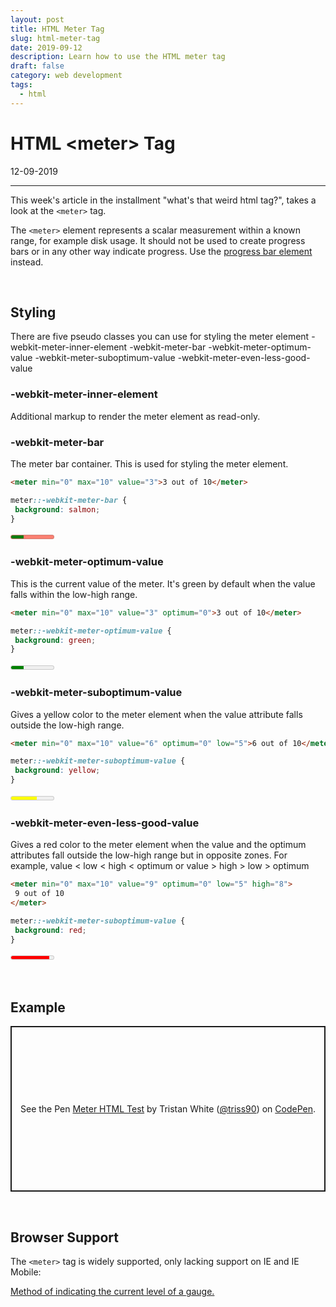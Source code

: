 ```yaml
---
layout: post
title: HTML Meter Tag
slug: html-meter-tag
date: 2019-09-12
description: Learn how to use the HTML meter tag
draft: false
category: web development
tags:
  - html
---
```


# HTML &lt;meter&gt; Tag

<p class='timestamp'><time datetime='12-09-2019'>12-09-2019</time></p>
<hr>

This week's article in the installment "what's that weird html tag?",
takes a look at the `<meter>` tag.

The `<meter>` element represents a scalar measurement within a known range, for example disk usage.
It should not be used to create progress bars or in any other way indicate progress. Use the <a href="https://triss.dev/blog/2019/09/19/html-progress-tag">progress bar element</a> instead.

<br>

## Styling

There are five pseudo classes you can use for styling the meter element
-webkit-meter-inner-element
-webkit-meter-bar
-webkit-meter-optimum-value
-webkit-meter-suboptimum-value
-webkit-meter-even-less-good-value

### -webkit-meter-inner-element

Additional markup to render the meter element as read-only.

### -webkit-meter-bar

The meter bar container. This is used for styling the meter element.

```html
<meter min="0" max="10" value="3">3 out of 10</meter>
```

```css
meter::-webkit-meter-bar {
 background: salmon;
}
```

<style>
meter.ex1::-webkit-meter-bar {
 background: salmon;
}
</style>

<meter class="ex1" min="0" max="10" value="3">3 out of 10</meter>

### -webkit-meter-optimum-value

This is the current value of the meter. It's green by default when the value falls within the low-high range.

```html
<meter min="0" max="10" value="3" optimum="0">3 out of 10</meter>
```

```css
meter::-webkit-meter-optimum-value {
 background: green;
}
```

<style>
meter.ex2::-webkit-meter-optimum-value {
 background: green;
}
</style>

<meter class="ex2" min="0" max="10" value="3" optimum="3">3 out of 10</meter>

### -webkit-meter-suboptimum-value

Gives a yellow color to the meter element when the value attribute falls outside the low-high range.

```html
<meter min="0" max="10" value="6" optimum="0" low="5">6 out of 10</meter>
```

```css
meter::-webkit-meter-suboptimum-value {
 background: yellow;
}
```

<style>
meter.ex3::-webkit-meter-suboptimum-value {
 background: yellow;
}
</style>

<meter class="ex3" min="0" max="10" value="6" optimum="0" low="5">6 out of 10</meter>

### -webkit-meter-even-less-good-value

Gives a red color to the meter element when the value and the optimum attributes fall outside the low-high range but in opposite zones. For example, value < low < high < optimum or value > high > low > optimum

```html
<meter min="0" max="10" value="9" optimum="0" low="5" high="8">
 9 out of 10
</meter>
```

```css
meter::-webkit-meter-suboptimum-value {
 background: red;
}
```

<style>
meter.ex4::-webkit-meter-even-less-good-value {
 background: red;
}
</style>

<meter class="ex4" min="0" max="10" value="9" optimum="0" low="5" high="8">9 out of 10</meter>

<br>

## Example

<p class="codepen" data-height="265" data-theme-id="light" data-default-tab="result" data-user="triss90" data-slug-hash="LwgdRv" style="height: 265px; box-sizing: border-box; display: flex; align-items: center; justify-content: center; border: 2px solid; margin: 1em 0; padding: 1em;" data-pen-title="Meter HTML Test">
  <span>See the Pen <a href="https://codepen.io/triss90/pen/LwgdRv/">
  Meter HTML Test</a> by Tristan  White (<a href="https://codepen.io/triss90">@triss90</a>)
  on <a href="https://codepen.io">CodePen</a>.</span>
</p>
<script async src="https://static.codepen.io/assets/embed/ei.js"></script>

<br>

## Browser Support

The `<meter>` tag is widely supported, only lacking support on IE and IE Mobile:

<p class="ciu_embed" data-feature="meter" data-periods="future_1,current,past_1,past_2" data-accessible-colours="false">
  <a href="https://caniuse.com/#feat=meter">Method of indicating the current level of a gauge.</a>
</p>
<script src="https://cdn.jsdelivr.net/gh/ireade/caniuse-embed/caniuse-embed.min.js"></script>
